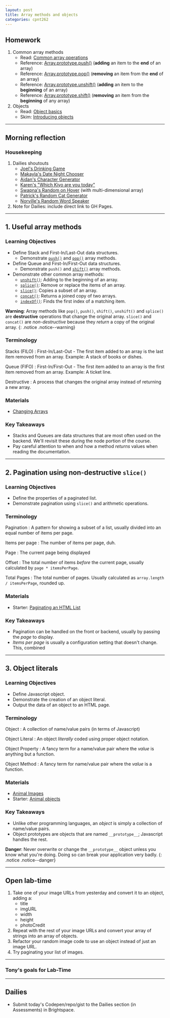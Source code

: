 ```yaml
---
layout: post
title: Array methods and objects
categories: cpnt262
---
```


## Homework
1. Common array methods
    - Read: [Common array operations](https://developer.mozilla.org/en-US/docs/Web/JavaScript/Reference/Global_Objects/Array#common_operations)
    - Reference: [Array.prototype.push()](https://developer.mozilla.org/en-US/docs/Web/JavaScript/Reference/Global_Objects/Array/push) (**adding** an item to the **end** of an array)
    - Reference: [Array.prototype.pop()](https://developer.mozilla.org/en-US/docs/Web/JavaScript/Reference/Global_Objects/Array/pop) (**removing** an item from the **end** of an array)
    - Reference: [Array.prototype.unshift()](https://developer.mozilla.org/en-US/docs/Web/JavaScript/Reference/Global_Objects/Array/unshift) (**adding** an item to the **beginning** of an array)
    - Reference: [Array.prototype.shift()](https://developer.mozilla.org/en-US/docs/Web/JavaScript/Reference/Global_Objects/Array/shift) (**removing** an item from the **beginning** of any array)
2. Objects
    - Read: [Object basics](https://developer.mozilla.org/en-US/docs/Learn/JavaScript/Objects/Basics)
    - Skim: [Introducing objects](https://developer.mozilla.org/en-US/docs/Learn/JavaScript/Objects)

---

## Morning reflection
### Housekeeping
1. Dailies shoutouts
    - [Joel's Drinking Game](https://kayej22.github.io/w6w/)
    - [Makayla's Date Night Chooser](https://codepen.io/makaylamr/pen/MWbmPNE)
    - [Aidan's Character Generator](https://codepen.io/Aidano/pen/vYymbBj)
    - [Karen's "Which Kiyo are you today"](https://nerakmari.github.io/kiyo-generator/)
    - [Swapna's Random on Hover](https://swappnasama.github.io/random-generator/) (with multi-dimensional array)
    - [Patrick's Random Cat Generator](https://pteskey.github.io/in-class/17-02-2021/)
    - [Norville's Random Word Speaker](https://cdpn.io/nozky/debug/ZEBKNLp/dXkqBaNyXPvM)
2. Note for Dailies: include direct link to GH Pages.

---

## 1. Useful array methods
### Learning Objectives
- Define Stack and First-In/Last-Out data structures.
  - Demonstrate [`push()`](https://developer.mozilla.org/en-US/docs/Web/JavaScript/Reference/Global_Objects/Array/push) and [`pop()`](https://developer.mozilla.org/en-US/docs/Web/JavaScript/Reference/Global_Objects/Array/pop) array methods.
- Define Queue and First-In/First-Out data structures.
  - Demonstrate `push()` and [`shift()`](https://developer.mozilla.org/en-US/docs/Web/JavaScript/Reference/Global_Objects/Array/shift) array methods.
- Demonstrate other common array methods:
  - [`unshift()`](https://developer.mozilla.org/en-US/docs/Web/JavaScript/Reference/Global_Objects/Array/unshift): Adding to the beginning of an array.
  - [`splice()`](https://developer.mozilla.org/en-US/docs/Web/JavaScript/Reference/Global_Objects/Array/splice): Remove or replace the items of an array.
  - [`slice()`](https://developer.mozilla.org/en-US/docs/Web/JavaScript/Reference/Global_Objects/Array/slice): Copies a subset of an array.
  - [`concat()`](https://developer.mozilla.org/en-US/docs/Web/JavaScript/Reference/Global_Objects/Array/concat): Returns a joined copy of two arrays.
  - [`indexOf()`](https://developer.mozilla.org/en-US/docs/Web/JavaScript/Reference/Global_Objects/Array/indexof): Finds the first index of a matching item.

**Warning**: Array methods like `pop()`, `push()`, `shift()`, `unshift()` and `splice()` are **destructive** operations that change the original array. `slice()` and `concat()` are _non-destructive_ because they _return_ a copy of the original array.
{: .notice .notice--warning}

### Terminology
Stacks (FILO)
: First-In/Last-Out - The first item added to an array is the last item removed from an array. Example: A stack of books or dishes.

Queue (FIFO)
: First-In/First-Out - The first item added to an array is the first item removed from an array. Example: A ticket line.

Destructive
: A process that changes the original array instead of returning a new array.

### Materials
- [Changing Arrays](https://github.com/sait-wbdv/sample-code/blob/master/js-base/arrays/2-adding-removing-items.js)

### Key Takeaways
- Stacks and Queues are data structures that are most often used on the backend. We'll revisit these during the node portion of the course.
- Pay careful attention to when and how a method _returns_ values when reading the documentation.

---

## 2. Pagination using non-destructive `slice()`
### Learning Objectives
- Define the properties of a paginated list.
- Demonstrate pagination using `slice()` and arithmetic operations.

### Terminology
Pagination
: A pattern for showing a subset of a list, usually divided into an equal number of items per page.

Items per page
: The number of items per page, duh.

Page
: The current page being displayed

Offset
: The total number of items _before_ the current page, usually calculated by `page * itemsPerPage`.

Total Pages
: The total number of pages. Usually calculated as `array.length / itemsPerPage`, rounded up.

### Materials
- Starter: [Paginating an HTML List](https://codepen.io/acidtone/pen/wvoeJYE)

### Key Takeaways
- Pagination can be handled on the front or backend, usually by passing the _page_ to display.
- _Items per page_ is usually a configuration setting that doesn't change. This, combined 

---

## 3. Object literals
### Learning Objectives
- Define Javascript object.
- Demonstrate the creation of an object literal.
- Output the data of an object to an HTML page.

### Terminology
Object
: A collection of name/value pairs (in terms of Javascript)

Object Literal
: An object _literally_ coded using proper object notation.

Object Property
: A fancy term for a name/value pair where the _value_ is anything but a function.

Object Method
: A fancy term for name/value pair where the _value_ is a function.

### Materials
- [Animal Images](https://github.com/sait-wbdv/sample-code/tree/master/assets/images/animals)
- Starter: [Animal objects](https://codepen.io/acidtone/pen/ExNXmaN)

### Key Takeaways
- Unlike other programming languages, an _object_ is simply a collection of name/value pairs.
- Object prototypes are objects that are named `__prototype__`; Javascript handles the rest.

**Danger**: Never overwrite or change the `__prototype__` object unless you know what you're doing. Doing so can break your application very badly.
{: .notice .notice--danger}


---

## Open lab-time
1. Take one of your image URLs from yesterday and convert it to an object, adding a:
    - title
    - imgURL
    - width
    - height
    - photoCredit
2. Repeat with the rest of your image URLs and convert your array of strings into an array of objects.
3. Refactor your random image code to use an object instead of just an image URL.
4. Try paginating your list of images.

---

### Tony's goals for Lab-Time

---

## Dailies
- Submit today's Codepen/repo/gist to the Dailies section (in Assessments) in Brightspace.